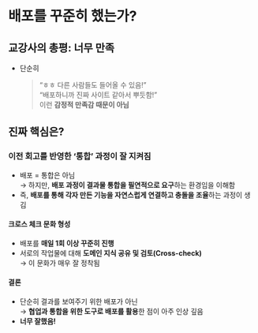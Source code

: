 # 배포를 꾸준히 했는가?

## 교강사의 총평: **너무 만족**

- 단순히
  > “ㅎㅎ 다른 사람들도 들어올 수 있음!”  
  > “배포하니까 진짜 사이트 같아서 뿌듯함!”  
  > 이런 **감정적 만족감 때문이 아님**

## 진짜 핵심은?

### 이전 회고를 반영한 ‘통합’ 과정이 잘 지켜짐

- 배포 = 통합은 아님  
  → 하지만, **배포 과정이 결과물 통합을 필연적으로 요구**하는 환경임을 이해함
- 즉, **배포를 통해 각자 만든 기능을 자연스럽게 연결하고 충돌을 조율**하는 과정이 생김

#### 크로스 체크 문화 형성

- 배포를 **매일 1회 이상 꾸준히 진행**
- 서로의 작업물에 대해 **도메인 지식 공유 및 검토(Cross-check)**  
  → 이 문화가 매우 잘 정착됨

#### 결론

- 단순히 결과를 보여주기 위한 배포가 아닌  
  → **협업과 통합을 위한 도구로 배포를 활용**한 점이 아주 인상 깊음
- **너무 잘했음!**
